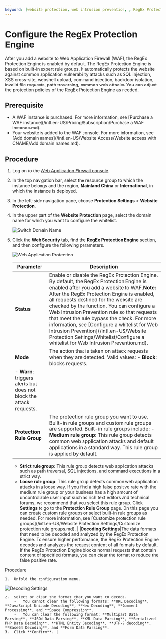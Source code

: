 ```yaml
---
keyword: [website protection, web intrusion prevention, , RegEx Protection Engine, built-in rule groups, common web attacks, custom rule groups]
---
```


# Configure the RegEx Protection Engine

After you add a website to Web Application Firewall \(WAF\), the RegEx Protection Engine is enabled by default. The RegEx Protection Engine is based on built-in expert rule groups. It automatically protects the website against common application vulnerability attacks such as SQL injection, XSS cross-site, webshell upload, command injection, backdoor isolation, invalid file requests, path traversing, common web attacks. You can adjust the protection policies of the RegEx Protection Engine as needed.

## Prerequisite

-   A WAF instance is purchased. For more information, see [Purchase a WAF instance](/intl.en-US/Pricing/Subscription/Purchase a WAF instance.md).
-   Your website is added to the WAF console. For more information, see [Add domain names](/intl.en-US/Website Access/Website access with CNAME/Add domain names.md).

## Procedure

1.  Log on to the [Web Application Firewall console](https://yundun.console.aliyun.com/?p=waf).

2.  In the top navigation bar, select the resource group to which the instance belongs and the region, **Mainland China** or **International**, in which the instance is deployed.

3.  In the left-side navigation pane, choose **Protection Settings** \> **Website Protection**.

4.  In the upper part of the **Website Protection** page, select the domain name for which you want to configure the whitelist.

    ![Switch Domain Name](https://static-aliyun-doc.oss-cn-hangzhou.aliyuncs.com/assets/img/en-US/8038549951/p77231.png)

5.  Click the **Web Security** tab, find the **RegEx Protection Engine** section, and then configure the following parameters.

    ![Web Application Protection](https://static-aliyun-doc.oss-cn-hangzhou.aliyuncs.com/assets/img/en-US/3051583951/p73893.png)

    |Parameter|Description|
    |---------|-----------|
    |**Status**|Enable or disable the RegEx Protection Engine. By default, the RegEx Protection Engine is enabled after you add a website to WAF.**Note:** After the RegEx Protection Engine is enabled, all requests destined for the website are checked by the function. You can configure a Web Intrusion Prevention rule so that requests that meet the rule bypass the check. For more information, see [Configure a whitelist for Web Intrusion Prevention](/intl.en-US/Website Protection Settings/Whitelist/Configure a whitelist for Web Intrusion Prevention.md). |
    |**Mode**|The action that is taken on attack requests when they are detected. Valid values:     -   **Block**: blocks requests.
    -   **Warn**: triggers alerts but does not block the attack requests. |
    |**Protection Rule Group**|The protection rule group you want to use. Built-in rule groups and custom rule groups are supported. Built-in rule groups include:    -   **Medium rule group**: This rule group detects common web application attacks and default applications in a standard way. This rule group is applied by default.
    -   **Strict rule group**: This rule group detects web application attacks such as path traversal, SQL injections, and command executions in a strict way.
    -   **Loose rule group**: This rule group detects common web application attacks in a loose way. If you find a high false positive rate with the medium rule group or your business has a high amount of uncontrollable user input such as rich text editors and technical forums, we recommend that you select this rule group.
Click **Settings** to go to the **Protection Rule Group** page. On this page you can create custom rule groups or select built-in rule groups as needed. For more information, see [Customize protection rule groups](/intl.en-US/Website Protection Settings/Customize protection rule groups.md). |
    |**Decoding Settings**|The data formats that need to be decoded and analyzed by the RegEx Protection Engine. To ensure higher performance, the RegEx Protection Engine decodes and analyzes the request content of all formats by default. If the RegEx Protection Engine blocks normal requests that contain content of specified formats, you can clear the format to reduce the false positive rate.

Procedure

    1.  Unfold the configuration menu.

![Decoding Settings](https://static-aliyun-doc.oss-cn-hangzhou.aliyuncs.com/assets/img/en-US/4051583951/p73894.png)

    2.  Select or clear the format that you want to decode.
        -   You cannot clear the following formats: **URL Decoding**, **JavaScript Unicode Decoding**, **Hex Decoding**, **Comment Processing**, and **Space Compression**.
        -   You can clear the following format: **Multipart Data Parsing**, **JSON Data Parsing**, **XML Data Parsing**, **Serialized PHP Data Decoding**, **HTML Entity Decoding**, **UTF-7 decoding**, **Base64 Decoding**, and **Form Data Parsing**.
    3.  Click **Confirm**. |


